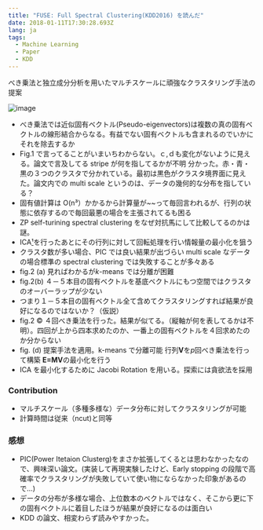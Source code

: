```yaml
---
title: "FUSE: Full Spectral Clustering(KDD2016) を読んだ"
date: 2018-01-11T17:30:28.693Z
lang: ja
tags:
  - Machine Learning
  - Paper
  - KDD
---
```


べき乗法と独立成分分析を用いたマルチスケールに頑強なクラスタリング手法の提案

![image](/posts/2018-01-13/images/1.png)

- べき乗法では近似固有ベクトル(Pseudo-eigenvectors)は複数の真の固有ベクトルの線形結合からなる。有益でない固有ベクトルも含まれるのでいかにそれを除去するか
- Fig.1 で言ってることがいまいちわからない。ｃ,ｄも変化がないように見える。論文で言及してる stripe が何を指してるかが不明
  分かった。赤・青・黒の３つのクラスタで分かれている。最初は黒色がクラスタ境界面に見えた。論文内での multi scale というのは、データの幾何的な分布を指している？
- 固有値計算は O(n³）かかるから計算量が~~って毎回言われるが、行列の状態に依存するので毎回最悪の場合を主張されてるも困る
- ZP self-turining spectral clustering をなぜ対抗馬にして比較してるのかは謎。
- ICA[¹](http://www.kecl.ntt.co.jp/icl/signal/sawada/mypaper/subspace2010rev.pdf)を行ったあとにその行列に対して回転処理を行い情報量の最小化を狙う
- クラスタ数が多い場合、PIC では良い結果が出づらい
  multi scale なデータの場合標準の spectral clustering では失敗することが多々ある
- fig.2 (a) 見ればわかるが*k*-means では分離が困難
- fig.2(b) ４－５本目の固有ベクトルを基底ベクトルにもつ空間ではクラスタのオーバーラップが少ない
- つまり１－５本目の固有ベクトル全て含めてクラスタリングすれば結果が良好になるのではないか？（仮説）
- fig.2 © ４回べき乗法を行った。結果が似てる。（縦軸が何を表してるかは不明）。四回が上から四本求めたのか、一番上の固有ベクトルを４回求めたのか分からない
- fig. (d) 提案手法を適用。k-means で分離可能 行列**V**を*p*回べき乗法を行って構築 **E=MV**の最小化を行う
- ICA を最小化するために Jacobi Rotation を用いる。探索には貪欲法を採用

### Contribution

- マルチスケール（多種多様な）データ分布に対してクラスタリングが可能
- 計算時間は従来（ncut)と同等

### 感想

- PIC(Power Itetaion Clusterg)をまさか拡張してくるとは思わなかったなので、興味深い論文。(実装して再現実験したけど、Early stopping の段階で高確率でクラスタリングが失敗していて使い物にならなかった印象があるので…)
- データの分布が多様な場合、上位数本のベクトルではなく、そこから更に下の固有ベクトルに着目したほうが結果が良好になるのは面白い
- KDD の論文、相変わらず読みやすかった。
